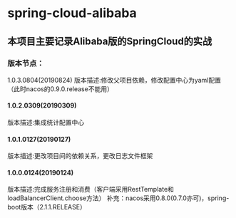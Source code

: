 # spring-cloud-alibaba
## 本项目主要记录Alibaba版的SpringCloud的实战
### 版本节点：
1.0.3.0804(20190824)
版本描述:修改父项目依赖，修改配置中心为yaml配置（此时nacos的0.9.0.release不能用）
#### 1.0.2.0309(20190309)
版本描述:集成统计配置中心
#### 1.0.1.0127(20190127)
版本描述:更改项目间的依赖关系，更改日志文件框架
#### 1.0.0.0124(20190124)
版本描述:完成服务注册和消费（客户端采用RestTemplate和loadBalancerClient.choose方法）
补充：nacos采用0.8.0(0.7.0亦可)，spring-boot版本（2.1.1.RELEASE）
